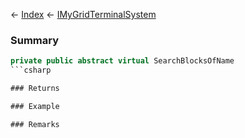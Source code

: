 ← [Index](Api-Index) ← [IMyGridTerminalSystem](Sandbox.ModAPI.Ingame.IMyGridTerminalSystem)

### Summary

```csharp
private public abstract virtual SearchBlocksOfName
```csharp

### Returns

### Example

### Remarks

